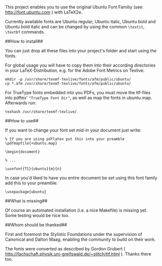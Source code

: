 This project enables you to use the original Ubuntu Font Familiy (see: http://font.ubuntu.com ) with LaTeX2e.

Currently available fonts are Ubuntu regular, Ubuntu italic, Ubuntu bold and Ubuntu bold italic and can be changed by using the common <code>\\textit</code>, <code>\\textbf</code> commands.

##How to install##

You can just drop all these files into your project's folder and start using the fonts.

For global usage you will have to copy them into their according directories in your LaTeX-Distribution, e.g. for the Adobe Font Metrics on Texlive:

	mkdir -p /usr/share/texmf-texlive/fonts/afm/public/ubuntu/
	cp *.afm /usr/share/texmf-texlive/fonts/afm/public/ubuntu/

For TrueType fonts embedded into you PDFs, you must move the ttf-files into pdftex' <code>"TrueType Font Dir"</code>, as well as map the fonts in ubuntu.map. Afterwards run:

	texhash /usr/share/texmf-texlive/


##How to use##

If you want to change your font set mid-in your document just write:

	% If you are using pdflatex put this into your preamble
	\pdfmapfile{+ubuntu.map}
	
	\begin{document}

	% ...

	\usefont{T1}{ubuntu}{m}{n}

In case you'd liked to have you entire document be set using this font family add this to your preamble:

	\usepackage{ubuntu}

##What is missing##

Of course an automated installation (i.e. a nice Makefile) is missing yet.
Some testing would be nice too.

##Whom should be thanked##

First and foremost the Stylistic Foundations under the supervision of Canonical and Dalton Maag, enabling the community to build on their work.

The fonts were converted as described by Gordon Grubert ( http://fachschaft.physik.uni-greifswald.de/~stitch/ttf.html ). Thanks there too.

